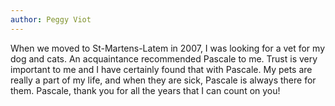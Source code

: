 ```yaml
---
author: Peggy Viot
---
```

When we moved to St-Martens-Latem in 2007, I was looking for a vet for my dog ​​and cats.
An acquaintance recommended Pascale to me.
Trust is very important to me and I have certainly found that with Pascale.
My pets are really a part of my life, and when they are sick, Pascale is always there for them.
Pascale, thank you for all the years that I can count on you!